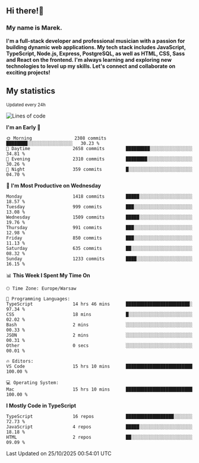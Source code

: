 ## Hi there!👋 ##
### My name is Marek. ###

**I'm a full-stack developer and professional musician with a passion for building dynamic web applications. My tech stack includes JavaScript, TypeScript, Node.js, Express, PostgreSQL, as well as HTML, CSS, Sass and React on the frontend. I'm always learning and exploring new technologies to level up my skills. Let's connect and collaborate on exciting projects!**

## My statistics ##
<sub>Updated every 24h</sub>
<!--START_SECTION:waka-->
![Lines of code](https://img.shields.io/badge/From%20Hello%20World%20I%27ve%20Written-18.9%20million%20lines%20of%20code-blue)

**I'm an Early 🐤** 

```text
🌞 Morning                2308 commits        ████████░░░░░░░░░░░░░░░░░   30.23 % 
🌆 Daytime                2658 commits        █████████░░░░░░░░░░░░░░░░   34.81 % 
🌃 Evening                2310 commits        ████████░░░░░░░░░░░░░░░░░   30.26 % 
🌙 Night                  359 commits         █░░░░░░░░░░░░░░░░░░░░░░░░   04.70 % 
```
📅 **I'm Most Productive on Wednesday** 

```text
Monday                   1418 commits        █████░░░░░░░░░░░░░░░░░░░░   18.57 % 
Tuesday                  999 commits         ███░░░░░░░░░░░░░░░░░░░░░░   13.08 % 
Wednesday                1509 commits        █████░░░░░░░░░░░░░░░░░░░░   19.76 % 
Thursday                 991 commits         ███░░░░░░░░░░░░░░░░░░░░░░   12.98 % 
Friday                   850 commits         ███░░░░░░░░░░░░░░░░░░░░░░   11.13 % 
Saturday                 635 commits         ██░░░░░░░░░░░░░░░░░░░░░░░   08.32 % 
Sunday                   1233 commits        ████░░░░░░░░░░░░░░░░░░░░░   16.15 % 
```


📊 **This Week I Spent My Time On** 

```text
🕑︎ Time Zone: Europe/Warsaw

💬 Programming Languages: 
TypeScript               14 hrs 46 mins      ████████████████████████░   97.34 % 
CSS                      18 mins             █░░░░░░░░░░░░░░░░░░░░░░░░   02.02 % 
Bash                     2 mins              ░░░░░░░░░░░░░░░░░░░░░░░░░   00.33 % 
JSON                     2 mins              ░░░░░░░░░░░░░░░░░░░░░░░░░   00.31 % 
Other                    0 secs              ░░░░░░░░░░░░░░░░░░░░░░░░░   00.01 % 

🔥 Editors: 
VS Code                  15 hrs 10 mins      █████████████████████████   100.00 % 

💻 Operating System: 
Mac                      15 hrs 10 mins      █████████████████████████   100.00 % 
```

**I Mostly Code in TypeScript** 

```text
TypeScript               16 repos            ██████████████████░░░░░░░   72.73 % 
JavaScript               4 repos             █████░░░░░░░░░░░░░░░░░░░░   18.18 % 
HTML                     2 repos             ██░░░░░░░░░░░░░░░░░░░░░░░   09.09 % 
```




 Last Updated on 25/10/2025 00:54:01 UTC
<!--END_SECTION:waka-->

<!--
**MarekSax/MarekSax** is a ✨ _special_ ✨ repository because its `README.md` (this file) appears on your GitHub profile.

Here are some ideas to get you started:

- 🔭 I’m currently working on ...
- 🌱 I’m currently learning ...
- 👯 I’m looking to collaborate on ...
- 🤔 I’m looking for help with ...
- 💬 Ask me about ...
- 📫 How to reach me: ...
- 😄 Pronouns: ...
- ⚡ Fun fact: ...
-->
